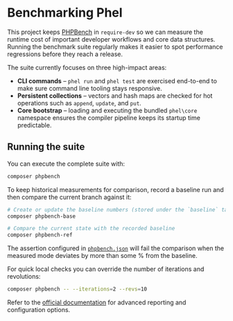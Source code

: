 # Benchmarking Phel

This project keeps [PHPBench](https://phpbench.readthedocs.io/) in `require-dev` so we can measure the runtime cost of important developer workflows and core data structures. Running the benchmark suite regularly makes it easier to spot performance regressions before they reach a release.

The suite currently focuses on three high-impact areas:

- **CLI commands** &ndash; `phel run` and `phel test` are exercised end-to-end to make sure command line tooling stays responsive.
- **Persistent collections** &ndash; vectors and hash maps are checked for hot operations such as `append`, `update`, and `put`.
- **Core bootstrap** &ndash; loading and executing the bundled `phel\core` namespace ensures the compiler pipeline keeps its startup time predictable.

## Running the suite

You can execute the complete suite with:

```bash
composer phpbench
```

To keep historical measurements for comparison, record a baseline run and then compare the current branch against it:

```bash
# Create or update the baseline numbers (stored under the `baseline` tag)
composer phpbench-base

# Compare the current state with the recorded baseline
composer phpbench-ref
```

The assertion configured in [`phpbench.json`](../../phpbench.json) will fail the comparison when the measured mode deviates by more than some % from the baseline.

For quick local checks you can override the number of iterations and revolutions:

```bash
composer phpbench -- --iterations=2 --revs=10
```

Refer to the [official documentation](https://phpbench.readthedocs.io/) for advanced reporting and configuration options.
